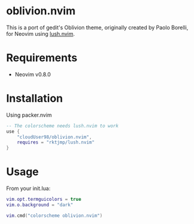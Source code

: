 # oblivion.nvim

This is a port of gedit's Oblivion theme, originally created by Paolo Borelli, for Neovim using [lush.nvim](https://github.com/rktjmp/lush.nvim).

# Requirements
- Neovim v0.8.0

# Installation
Using packer.nvim

```lua
-- The colorscheme needs lush.nvim to work
use {
    "cloudUser98/oblivion.nvim",
    requires = "rktjmp/lush.nvim"
}
```

# Usage

From your init.lua:

```lua
vim.opt.termguicolors = true
vim.o.background = "dark"

vim.cmd("colorscheme oblivion.nvim")
```
